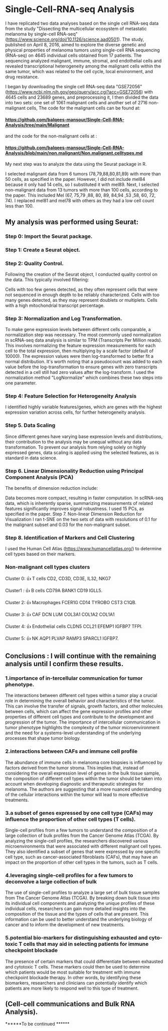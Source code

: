 # Single-Cell-RNA-seq Analysis

I have replicated two data analyses based on the single cell RNA-seq data from the study "Dissecting the multicellular ecosystem of metastatic melanoma by single-cell RNA-seq" (https://www.science.org/doi/10.1126/science.aad0501). The study, published on April 8, 2016, aimed to explore the diverse genetic and physical properties of melanoma tumors using single-cell RNA sequencing (RNA-seq) on 4645 individual cells obtained from 17 patients. The sequencing analyzed malignant, immune, stromal, and endothelial cells and revealed transcriptional heterogeneity among the malignant cells within the same tumor, which was related to the cell cycle, local environment, and drug resistance.

I began by downloading the single cell RNA-seq data "GSE72056" (https://www.ncbi.nlm.nih.gov/geo/query/acc.cgi?acc=GSE72056) with 4645 cells and 23689 genes, and preprocessing it, I then divided the data into two sets: one set of 1061 malignant cells and another set of 2716 non-malignant cells, The code for the malignant cells can be found at:
#### https://github.com/balqees-mansour/Single-Cell-RNA-Analysis/tree/main/Malignant
and the code for the non-malignant cells at :
#### https://github.com/balqees-mansour/Single-Cell-RNA-Analysis/blob/main/non.malignant/Non.malignant.celltypes.md

My next step was to analyze the data using the Seurat package in R.

I selected malignant data from 6 tumors (78,79,88,80,81,89) with more than 50 cells, as specified in the paper. However, I did not include mel84 because it only had 14 cells, so I substituted it with mel89.
Next, I selected non-malignant data from 13 tumors with more than 100 cells, according to the paper. This included Mel (67, 75,79 ,88, 80, 89, 84,94 ,53 ,58, 60, 72, 74). I replaced mel81 and mel78 with others as they had a low cell count less than 100.
 
## My analysis was performed using Seurat:

### Step 0: Import the Seurat package.

### Step 1: Create a Seurat object.

### Step 2: Quality Control.
Following the creation of the Seurat object, I conducted quality control on the data. This typically involved filtering:

Cells with too few genes detected, as they often represent cells that were not sequenced in enough depth to be reliably characterized.
Cells with too many genes detected, as they may represent doublets or multiplets.
Cells with a high mitochondrial transcript percentage.
### Step 3: Normalization and Log Transformation.
To make gene expression levels between different cells comparable, a normalization step was necessary. The most commonly used normalization in scRNA-seq data analysis is similar to TPM (Transcripts Per Million reads). This involves normalizing the feature expression measurements for each cell to the total expression, then multiplying by a scale factor (default of 10000). The expression values were then log-transformed to better fit a normal distribution. It's worth noting that a pseudocount was added to each value before the log-transformation to ensure genes with zero transcripts detected in a cell still had zero values after the log-transform. I used the normalization method "LogNormalize" which combines these two steps into one parameter.
### Step 4: Feature Selection for Heterogeneity Analysis
I identified highly variable features/genes, which are genes with the highest expression variation across cells, for further heterogeneity analysis.
 
### Step 5. Data Scaling
Since different genes have varying base expression levels and distributions, their contribution to the analysis may be unequal without any data transformation. To prevent our analysis from relying solely on highly expressed genes, data scaling is applied using the selected features, as is standard in data science.

### Step 6. Linear Dimensionality Reduction using Principal Component Analysis (PCA)
The benefits of dimension reduction include:

Data becomes more compact, resulting in faster computation.
In scRNA-seq data, which is inherently sparse, summarizing measurements of related features significantly improves signal robustness.
I used 15 PCs, as specified in the paper.
Step 7. Non-linear Dimension Reduction for Visualization
I ran t-SNE on the two sets of data with resolutions of 0.1 for the malignant subset and 0.03 for the non-malignant subset.

### Step 8. Identification of Markers and Cell Clustering
I used the Human Cell Atlas (https://www.humancellatlas.org/) to determine cell types based on their markers.

### Non-malignant cell types clusters 
Cluster 0: 👍 T cells CD2,  CD3D,  CD3E,  IL32,  NKG7

Cluster1 : 👍 B cells CD79A BANK1 CD19 IGLL5.

Cluster 2: 👍 Macrophages FCER1G CD14 TYROBO  CST3  C1QB. 

Cluster 3: 👍 CAF DCN LUM COL3A1 COL1A2 COL1A1 

Cluster 4: 👍 Endothelial cells  CLDN5 CCL21 EFEMP1 IGFBP7 TFPI.

Cluster 5: 👍 NK  AQP1 PLVAP RAMP3 SPARCL1 IGFBP7.

## Conclusions : I will continue with the remaining analysis until I confirm these results.

### 1.importance of in-tercellular communication for tumor phenotype.

The interactions between different cell types within a tumor play a crucial role in determining the overall behavior and characteristics of the tumor. This can involve the transfer of signals, growth factors, and other molecules between cells, which can affect the gene expression profiles and other properties of different cell types and contribute to the development and progression of the tumor. The importance of intercellular communication in tumor phenotype highlights the complexity of the tumor microenvironment and the need for a systems-level understanding of the underlying processes that shape tumor biology.

### 2.interactions between CAFs and immune cell profile

The abundance of immune cells in melanoma core biopsies is influenced by factors derived from the tumor stroma. This implies that, instead of considering the overall expression level of genes in the bulk tissue sample, the composition of different cell types within the tumor should be taken into account when developing diagnostic and therapeutic strategies for melanoma. The authors are suggesting that a more nuanced understanding of the cellular interactions within the tumor will lead to more effective treatments.

### 3.a subset of genes expressed by one cell type (CAFs) may influence the proportion of other cell types (T cells).

Single-cell profiles from a few tumors to understand the composition of a large collection of bulk profiles from the Cancer Genome Atlas (TCGA). By analyzing the single-cell profiles, the researchers discovered various microenvironments that were associated with different malignant cell types. They also identified a subset of genes that were expressed by one specific cell type, such as cancer-associated fibroblasts (CAFs), that may have an impact on the proportion of other cell types in the tumors, such as T cells.

### 4.leveraging single-cell profiles for a few tumors to deconvolve a large collection of bulk

The use of single-cell profiles to analyze a large set of bulk tissue samples from The Cancer Genome Atlas (TCGA). By breaking down bulk tissue into its individual cell components and analyzing the unique profiles of these individual cells, researchers can gain more detailed insights into the composition of the tissue and the types of cells that are present. This information can be used to better understand the underlying biology of cancer and to inform the development of new treatments.

### 5.potential bio-markers for distinguishing exhausted and cyto-toxic T cells that may aid in selecting patients for immune checkpoint blockade

The presence of certain markers that could differentiate between exhausted and cytotoxic T cells. These markers could then be used to determine which patients would be most suitable for treatment with immune checkpoint blockade therapy. In other words, by identifying these biomarkers, researchers and clinicians can potentially identify which patients are more likely to respond well to this type of treatment.

## (Cell-cell communications and Bulk RNA Analysis).
******To be continued ****** 
